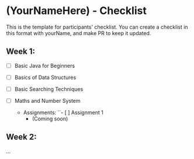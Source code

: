 # (YourNameHere) - Checklist
This is the template for participants' checklist. You can create a checklist in this format with yourName, and make PR to keep it updated.

## Week 1:

- [ ] Basic Java for Beginners
- [ ] Basics of Data Structures
- [ ] Basic Searching Techniques
- [ ] Maths and Number System

  * Assignments:
  ``- [ ] Assignment 1
    - (Coming soon)

 ## Week 2:
...
